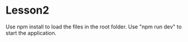 # Lesson2
Use npm install to load the files in the root folder.
Use "npm run dev" to start the application.


